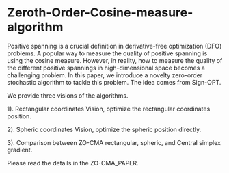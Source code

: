 # Zeroth-Order-Cosine-measure-algorithm

Positive spanning is a crucial definition in derivative-free optimization (DFO) problems. A popular way to measure the quality of positive spanning is using the cosine measure. However, in reality, how to measure the quality of the different positive spannings in high-dimensional space becomes a challenging problem.  In this paper, we introduce a novelty zero-order stochastic algorithm to tackle this problem. The idea comes from Sign-OPT.

We provide three visions of the algorithms.

1). Rectangular coordinates Vision, optimize the rectangular coordinates position.

2). Spheric coordinates Vision, optimize the spheric position directly.

3). Comparison between ZO-CMA rectangular, spheric, and Central simplex gradient.

Please read the details in the ZO-CMA_PAPER.
